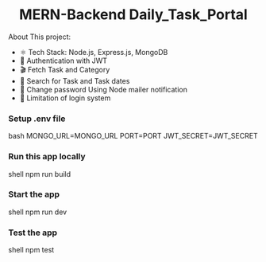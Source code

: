 <h1 align="center">MERN-Backend Daily_Task_Portal</h1>



About This project:

-   ⚛ Tech Stack:  Node.js, Express.js, MongoDB
-   🔐 Authentication with JWT
-   🎬 Fetch Task and Category
-   🔎 Search for Task and Task dates
-   📱 Change password Using Node mailer notification
-   🫠 Limitation of login system

### Setup .env file

bash
MONGO_URL=MONGO_URL
PORT=PORT
JWT_SECRET=JWT_SECRET



### Run this app locally

shell
npm run build


### Start the app

shell
npm run dev

### Test the app

shell
npm test
